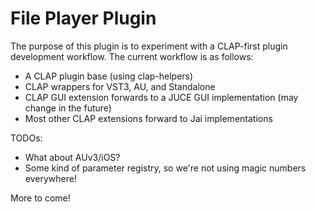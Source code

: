 # File Player Plugin

The purpose of this plugin is to experiment with a CLAP-first
plugin development workflow. The current workflow is as follows:
- A CLAP plugin base (using clap-helpers)
- CLAP wrappers for VST3, AU, and Standalone
- CLAP GUI extension forwards to a JUCE GUI implementation (may change in the future)
- Most other CLAP extensions forward to Jai implementations

TODOs:
- What about AUv3/iOS?
- Some kind of parameter registry, so we're not using magic numbers everywhere!

More to come!
